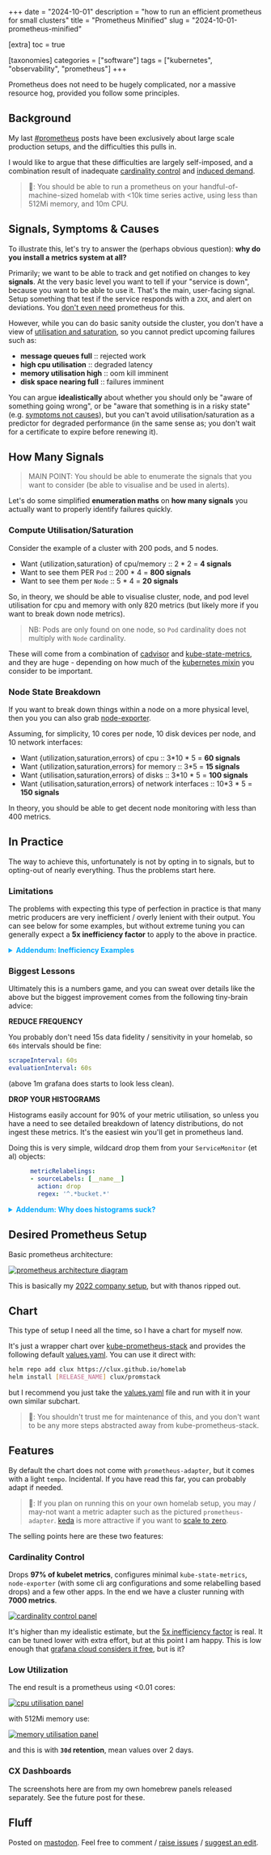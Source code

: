 +++
date = "2024-10-01"
description = "how to run an efficient prometheus for small clusters"
title = "Prometheus Minified"
slug = "2024-10-01-prometheus-minified"

[extra]
toc = true

[taxonomies]
categories = ["software"]
tags = ["kubernetes", "observability", "prometheus"]
+++

Prometheus does not need to be hugely complicated, nor a massive resource hog, provided you follow some principles.

## Background
My last [#prometheus](/tags/prometheus/) posts have been exclusively about large scale production setups, and the difficulties this pulls in.

I would like to argue that these difficulties are largely self-imposed, and a combination result of inadequate [cardinality control](https://prometheus.io/docs/practices/instrumentation/#do-not-overuse-labels) and [induced demand](https://en.wikipedia.org/wiki/Induced_demand).

> 👺: You should be able to run a prometheus on your handful-of-machine-sized homelab with <10k time series active, using less than 512Mi memory, and 10m CPU.

## Signals, Symptoms & Causes

To illustrate this, let's try to answer the (perhaps obvious question): **why do you install a metrics system at all?**

Primarily; we want to be able to track and get notified on changes to key **signals**. At the very basic level you want to tell if your "service is down", because you want to be able to use it. That's the main, user-facing signal. Setup something that test if the service responds with a `2XX`, and alert on deviations. You [don't even need](https://www.checklyhq.com/product/api-monitoring/) prometheus for this.

However, while you can do basic sanity outside the cluster, you don't have a view of [utilisation and saturation](https://www.brendangregg.com/usemethod.html), so you cannot predict upcoming failures such as:

- **message queues full** :: rejected work
- **high cpu utilisation** :: degraded latency
- **memory utilisation high** :: oom kill imminent
- **disk space nearing full** :: failures imminent

You can argue __idealistically__ about whether you should only be "aware of something going wrong", or be "aware that something is in a risky state" (e.g. [symptoms not causes](https://cloud.google.com/blog/topics/developers-practitioners/why-focus-symptoms-not-causes)), but you can't avoid utilisation/saturation as a predictor for degraded performance (in the same sense as; you don't wait for a certificate to expire before renewing it).

## How Many Signals

> MAIN POINT: You should be able to enumerate the signals that you want to consider (be able to visualise and be used in alerts).

Let's do some simplified **enumeration maths** on **how many signals** you actually want to properly identify failures quickly.

### Compute Utilisation/Saturation
Consider the example of a cluster with 200 pods, and 5 nodes.

- Want {utilization,saturation} of cpu/memory :: 2 * 2 = **4 signals**
- Want to see them PER `Pod` :: 200 * 4 = **800 signals**
- Want to see them per `Node` :: 5 * 4 = **20 signals**

So, in theory, we should be able to visualise cluster, node, and pod level utilisation for cpu and memory with only 820 metrics (but likely more if you want to break down node metrics).

> NB: Pods are only found on one node, so `Pod` cardinality does not multiply with `Node` cardinality.

These will come from a combination of [cadvisor](https://github.com/google/cadvisor/blob/master/docs/storage/prometheus.md) and [kube-state-metrics](https://github.com/kubernetes/kube-state-metrics), and they are huge - depending on how much of the [kubernetes mixin](https://monitoring.mixins.dev/kubernetes/) you consider to be important.

### Node State Breakdown

If you want to break down things within a node on a more physical level, then you you can also grab [node-exporter](https://github.com/prometheus/node_exporter).

Assuming, for simplicity, 10 cores per node, 10 disk devices per node, and 10 network interfaces:

- Want {utilization,saturation,errors} of cpu :: 3*10 * 5 = **60 signals**
- Want {utilization,saturation,errors} for memory :: 3*5 = **15 signals**
- Want {utilisation,saturation,errors} of disks :: 3*10 * 5 = **100 signals**
- Want {utilisation,saturation,errors} of network interfaces :: 10*3 * 5 = **150 signals**

In theory, you should be able to get decent node monitoring with less than 400 metrics.

## In Practice

The way to achieve this, unfortunately is not by opting in to signals, but to opting-out of nearly everything. Thus the problems start here.

### Limitations

The problems with expecting this type of perfection in practice is that many metric producers are very inefficient / overly lenient with their output. You can see below for some examples, but without extreme tuning you can generally expect a **5x inefficiency factor** to apply to the above in practice.

<details><summary style="cursor:pointer;color:#0af"><b>Addendum: Inefficiency Examples</b></summary>

Minor: `job="kube-state-metrics"` denormalising __disjoint phases__ (never letting old/zero phases go out of scope):

```promql
kube_pod_status_phase{phase="Pending", pod="forgejo-975b98575-fbjz8"} 0
kube_pod_status_phase{phase="Succeeded", pod="forgejo-975b98575-fbjz8"} 0
kube_pod_status_phase{phase="Failed", pod="forgejo-975b98575-fbjz8"} 0
kube_pod_status_phase{phase="Unknown", pod="forgejo-975b98575-fbjz8"} 0
kube_pod_status_phase{phase="Running", pod="forgejo-975b98575-fbjz8"} 1
```

This [may get a fix](https://github.com/kubernetes/kube-state-metrics/issues/2380).

Annoying: `job="node-exporter"` putting tons of labels on metrics such as `node_cpu_seconds_total`:

```promql
{cpu="15", mode="idle"} 1
{cpu="15", mode="iowait"} 1
{cpu="15", mode="irq"} 1
{cpu="15", mode="nice"} 1
{cpu="15", mode="softirq"} 1
{cpu="15", mode="steal"} 1
{cpu="15", mode="system"} 1
{cpu="15", mode="user"}
```

and you can't really do much about this even if you don't care to break down by mode because the [standard recording rules depend on mode](https://github.com/prometheus/node_exporter/blob/b9d0932179a0c5b3a8863f3d6cdafe8584cedc8e/docs/node-mixin/rules/rules.libsonnet#L9-L14) (but you could maybe avoid the per `cpu` breakdown).

Similarly, if you want to support a bunch of the mixin dashboards with container level breakdown, you are also forced to grab a bunch of container level info for e.g. [k8s.rules.container_resource](https://github.com/prometheus-community/helm-charts/blob/71845c4d5795ec552e3ea96036c39dcfb97132ad/charts/kube-prometheus-stack/templates/prometheus/rules-1.14/k8s.rules.container_resource.yaml#L43) unless if you want to rewrite the world.

</details>

### Biggest Lessons

Ultimately this is a numbers game, and you can sweat over details like the above but the biggest improvement comes from the following tiny-brain advice:

**REDUCE FREQUENCY**

You probably don't need 15s data fidelity / sensitivity in your homelab, so `60s` intervals should be fine:

```yaml
scrapeInterval: 60s
evaluationInterval: 60s
```

(above 1m grafana does starts to look less clean).

**DROP YOUR HISTOGRAMS**

Histograms easily account for 90% of your metric utilisation, so unless you have a need to see detailed breakdown of latency distributions, do not ingest these metrics. It's the easiest win you'll get in prometheus land.

Doing this is very simple, wildcard drop them from your `ServiceMonitor` (et al) objects:

```yaml
      metricRelabelings:
      - sourceLabels: [__name__]
        action: drop
        regex: '^.*bucket.*'
```

<details><summary style="cursor:pointer;color:#0af"><b>Addendum: Why does histograms suck?</b></summary>

1. **Multiplicative Cardinality**: histogram buckets multiply metric cardinality by 5-30x (the number of buckets).

This number is multiplicative with regular cardinality:
  * `pod` / `node` labels added by prometheus operator :: if 2000 metric per pod, and scaling to 20 pods, now you have 40000 metrics
  * request information added by users (endpoint, route, status, error) :: 5 eps * 10 routes * 8 statuses * 4 errors = 1600 metrics, but with 30 buckets = 48000
  * See the [Containing Your Cardinality](https://promcon.io/2019-munich/slides/containing-your-cardinality.pdf) talk for more maths details

2. **Inefficiency** 30x multiplied information is a bad way to store a few additional signals

If you want P50s or P99s you can compute these in the app with things like [rolling averages](https://en.wikipedia.org/wiki/Moving_average) or rolling quantiles. Some of these are more annoying than others, but there's a lot you can do by just tracking a mean.

> If you want to answer one question, it can in theory be provided by one signal.

If you absolutely must use them, decouple them from your other labels, export them once (not for all your pods in a big deployment) so that you can get the answer you need cheaply.

> 👺: This will get better with the [native-histograms feature](https://prometheus.io/docs/prometheus/latest/feature_flags/#native-histograms) (see e.g. [this talk](https://www.youtube.com/watch?v=TgINvIK9SYc)). However, this requires the ecosystem to move on to protobufs and it being propagated into client libraries (and is at the moment still experimental at the [time of writing](https://github.com/prometheus/prometheus/releases/tag/v2.54.1)) despite it being documented [2 years ago](https://github.com/prometheus/prometheus/commit/41035469d32fe8fd436c55846a5b237a86e69dee).

</details>

## Desired Prometheus Setup
Basic prometheus architecture:

[![prometheus architecture diagram](/imgs/prometheus/prometheus-simple.webp)](/imgs/prometheus/prometheus-simple.webp)

This is basically my [2022 company setup](/post/2022-01-11-prometheus-ecosystem/), but with thanos ripped out.

## Chart

This type of setup I need all the time, so I have a chart for myself now.

It's just a wrapper chart over [kube-prometheus-stack](https://github.com/prometheus-community/helm-charts/tree/main/charts/kube-prometheus-stack) and provides the following default [values.yaml](https://github.com/clux/homelab/blob/main/charts/promstack/values.yaml).
You can use it direct with:

```sh
helm repo add clux https://clux.github.io/homelab
helm install [RELEASE_NAME] clux/promstack
```

but I recommend you just take the [values.yaml](https://github.com/clux/homelab/blob/main/charts/promstack/values.yaml) file and run with it in your own similar subchart.

> 👺: You shouldn't trust me for maintenance of this, and you don't want to be any more steps abstracted away from kube-prometheus-stack.

## Features

By default the chart does not come with `prometheus-adapter`, but it comes with a light `tempo`. Incidental. If you have read this far, you can probably adapt if needed.

> 👺: If you plan on running this on your own homelab setup, you may / may-not want a metric adapter such as the pictured `prometheus-adapter`. [keda](https://keda.sh/) is more attractive if you want to [scale to zero](https://keda.sh/docs/2.15/reference/scaledobject-spec/#minreplicacount).

The selling points here are these two features:

### Cardinality Control
Drops **97% of kubelet metrics**, configures minimal `kube-state-metrics`, `node-exporter` (with some cli arg configurations and some relabelling based drops) and a few other apps. In the end we have a cluster running with **7000 metrics**.

[![cardinality control panel](/imgs/prometheus/cardinality-control.png)](/imgs/prometheus/cardinality-control.png)

It's higher than my idealistic estimate, but the [5x inefficiency factor](#limitations) is real. It can be tuned lower with extra effort, but at this point I am happy. This is low enough that [grafana cloud considers it free](https://grafana.com/pricing/), but is it?

### Low Utilization

The end result is a prometheus using <0.01 cores:

[![cpu utilisation panel](/imgs/prometheus/minimal-prom-cpu.png)](/imgs/prometheus/minimal-prom-cpu.png)

with 512Mi memory use:

[![memory utilisation panel](/imgs/prometheus/minimal-prom-mem.png)](/imgs/prometheus/minimal-prom-mem.png)

and this is with **`30d` retention**, mean values over 2 days.

### CX Dashboards

The screenshots here are from my own homebrew panels released separately. See the future post for these.

## Fluff

Posted on [mastodon](https://hachyderm.io/@clux/). Feel free to comment / [raise issues](https://github.com/clux/homelab/issues) / [suggest an edit](https://github.com/clux/probes/edit/main/content/post/2024-XX-XX-prometheus-minified.md).
